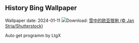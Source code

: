 ## History Bing Wallpaper
Wallpaper date: 2024-01-11
![](https://www.bing.com/th?id=OHR.LynxSnow_ZH-CN8908082275_UHD.jpg&w=1000)Download: [雪中的欧亚猞猁 (© Jan Stria/Shutterstock)](https://www.bing.com/th?id=OHR.LynxSnow_ZH-CN8908082275_UHD.jpg)

Auto get programm by LtgX
